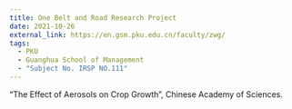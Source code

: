 ```yaml
---
title: One Belt and Road Research Project
date: 2021-10-26
external_link: https://en.gsm.pku.edu.cn/faculty/zwg/
tags:
  - PKU
  - Guanghua School of Management
  - "Subject No. IRSP NO.111"
---
```


“The Effect of Aerosols on Crop Growth”, Chinese Academy of Sciences.

<!--more-->
